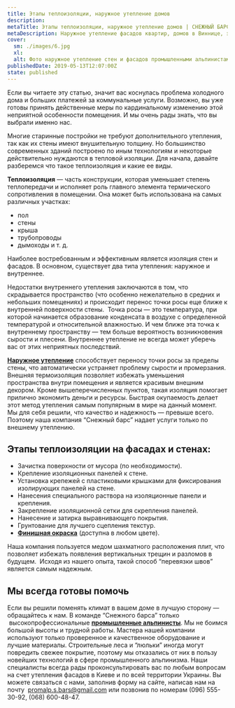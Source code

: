 ```yaml
---
title: Этапы теплоизоляции, наружное утепление домов
description: 
metaTitle: Этапы теплоизоляции, наружное утепление домов | СНЕЖНЫЙ БАРС
metaDescription: Наружное утепление фасадов квартир, домов в Виннице, этапы качественной теплоизоляции. Бесплатная консультация ☎+38 (096)555-30-92
cover:
  sm: ./images/6.jpg
  xl: 
  alt: Фото наружное утепление стен и фасадов промышленными альпинистами "Снежный Барс"
publishedDate: 2019-05-13T12:07:00Z
state: published    
---
```

Если вы читаете эту статью, значит вас коснулась проблема холодного дома и больших платежей за коммунальные услуги. Возможно, вы уже готовы принять действенные меры по кардинальному изменению этой неприятной особенности помещения. И мы очень рады знать, что вы выбрали именно нас.

Многие старинные постройки не требуют дополнительного утепления, так как их стены имеют внушительную толщину. Но большинство современных зданий построено по иным технологиям и некоторые действительно нуждаются в тепловой изоляции. Для начала, давайте разберемся что такое теплоизоляция и какие ее виды.  

**Теплоизоляция** — часть конструкции, которая уменьшает степень теплопередачи и исполняет роль главного элемента термического сопротивления в помещении. Она может быть использована на самых различных участках:

- пол
- стены
- крыша
- трубопроводы
- дымоходы и т. д.

Наиболее востребованным и эффективным является изоляция стен и фасадов. В основном, существует два типа утепления: наружное и внутреннее.

Недостатки внутреннего утепления заключаются в том, что скрадывается пространство (что особенно нежелательно в средних и небольших помещениях) и происходит перенос точки росы еще ближе к внутренней поверхности стены.  Точка росы — это температура, при которой начинается образование конденсата в воздухе с определенной температурой и относительной влажностью. И чем ближе эта точка к внутреннему пространству — тем больше вероятность возникновения сырости и плесени. Внутреннее утепление не всегда может уберечь вас от этих неприятных последствий.

[**Наружное утепление**](/ru/uteplenie_sten_i_fasadov/) способствует переносу точки росы за пределы стены, что автоматически устраняет проблему сырости и промерзания. Внешняя термоизоляция позволяет избежать уменьшения пространства внутри помещения и является красивым внешним декором. Кроме вышеперечисленных пунктов, такая изоляция помогает прилично экономить деньги и ресурсы. Быстрая окупаемость делает этот метод утепления самым популярным в мире на данный момент. Мы для себя решили, что качество и надежность — превыше всего. Поэтому наша компания “Снежный барс” надает услуги только по внешнему утеплению.  

## Этапы теплоизоляции на фасадах и стенах:
- Зачистка поверхности от мусора (по необходимости).
- Крепление изоляционных панелей к стене.
- Установка крепежей с пластиковыми крышками для фиксирования изолирующих панелей на стене.
- Нанесения специального раствора на изоляционные панели и крепления.
- Закрепление изоляционной сетки для скрепления панелей.
- Нанесение и затирка выравнивающего покрытия.
- Грунтование для лучшего сцепления текстур.
- [**Финишная окраска**](/ru/pokraska-fasada/) (доступна в любом цвете).

Наша компания пользуется медом шахматного расположения плит, что позволяет избежать появления вертикальных трещин и разломов в будущем.  Исходя из нашего опыта, такой способ “перевязки швов” является самым надежным.  

## Мы всегда готовы помочь
Если вы решили поменять климат в вашем доме в лучшую сторону — обращайтесь к нам. В команде “Снежного барса” только  высокопрофессиональные [**промышленные альпинисты**](/ru/). Мы не боимся большой высоты и трудной работы. Мастера нашей компании используют только проверенное и качественное оборудование и лучшие материалы. Строительные леса и “люльки” иногда могут повредить свежее покрытие, поэтому мы отказались от них в пользу новейших технологий в сфере промышленного альпинизма. Наши специалисты всегда рады проконсультировать вас по любым вопросам на счет утепления фасадов в Киеве и по всей территории Украины. Вы можете связаться с нами, заполнив форму на сайте, написав нам на почту  [promalp.s.bars@gmail.com](mailto:promalp.s.bars@gmail.com) или позвонив по номерам (096) 555-30-92, (068) 600-48-47.
